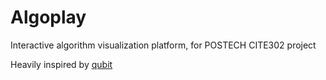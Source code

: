 # Algoplay

Interactive algorithm visualization platform, for POSTECH CITE302 project

Heavily inspired by [qubit](https://github.com/suhdonghwi/qubit)
